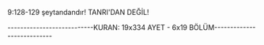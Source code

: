 9:128-129 şeytandandır! TANRI'DAN DEĞİL!

---------------------------KURAN: 19x334 AYET - 6x19 BÖLÜM---------------------------
